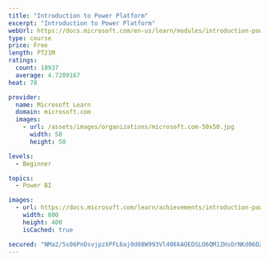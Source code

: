 ```yaml
---
title: "Introduction to Power Platform"
excerpt: "Introduction to Power Platform"
webUrl: https://docs.microsoft.com/en-us/learn/modules/introduction-power-platform/
type: course
price: Free
length: PT21M
ratings:
  count: 18937
  average: 4.7209167
heat: 78

provider:
  name: Microsoft Learn
  domain: microsoft.com
  images:
    - url: /assets/images/organizations/microsoft.com-50x50.jpg
      width: 50
      height: 50

levels:
  - Beginner

topics:
  - Power BI

images:
  - url: https://docs.microsoft.com/learn/achievements/introduction-power-platform-social.png
    width: 800
    height: 400
    isCached: true

secured: "NMa2/5s06PnOsvjpzXPFL6aj0d08W993Vl406kAOEDSLO6QM1ZHsOrNKd06DZvvU9vuf0byB3uCiaFJSYMSpOgHKUm175Q8+N3l+IKVXquWBSgBuL8Mrbscmqt0NtFKXYzDOb8WkdI0v2uMTTpzU2l3KCozmZbvntRtJmC/G7I8fZm76AlF9iDNAu5c1K+t1G7rM+84pG5dHz7oxZqakN5EljpgnErP5rI11PhzN6368uKkIqseBq3RZSfDghej5hAWH7PzmHfMkhy1o//IXMhIIzZUkfC7zGBrcJMpOk8CPfgPyIQGFZEYha71bMayd+ACiGi1P/L+gNwz2MqGsQ2zOHD8gPMDzCqnMtpB1IlZuUa2VF6GxQS2qnSanh5L0BYhihBTw6BsEoYsxGIz+UxFWwUuJuR7k24VNsnpeNT6wNrLX04q2PmMts4XjAiDM;4bUORSSBYjnfTPUoBNgDvQ=="
---
```


